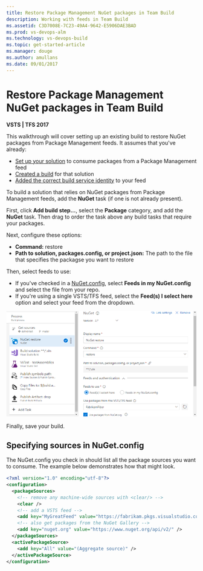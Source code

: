 ```yaml
---
title: Restore Package Management NuGet packages in Team Build
description: Working with feeds in Team Build
ms.assetid: C3D7008E-7C23-49A4-9642-E5906DAE3BAD
ms.prod: vs-devops-alm
ms.technology: vs-devops-build
ms.topic: get-started-article
ms.manager: douge
ms.author: amullans
ms.date: 09/01/2017
---
```


# Restore Package Management NuGet packages in Team Build

**VSTS | TFS 2017**

This walkthrough will cover setting up an existing build to restore NuGet packages from Package Management feeds. It assumes that you've already:

- [Set up your solution](/vsts/package/nuget/consume) to consume packages from a Package Management feed
- [Created a build](/vsts/build-release/) for that solution
- [Added the correct build service identity](/vsts/package/feeds/common-identities) to your feed

To build a solution that relies on NuGet packages from Package Management feeds, add the **NuGet** task (if one is not already present). 

First, click **Add build step...**, select the **Package** category, and add the **NuGet** task. Then drag to order the task above any build tasks that require your packages. 

Next, configure these options:

- **Command:** restore
- **Path to solution, packages.config, or project.json:** The path to the file that specifies the packagse you want to restore

Then, select feeds to use:

- If you've checked in a [NuGet.config](http://docs.nuget.org/Consume/NuGet-Config-File), select **Feeds in my NuGet.config** and select the file from your repo.
- If you're using a single VSTS/TFS feed, select the **Feed(s) I select here** option and select your feed from the dropdown.

![A screenshot of the NuGet step configured as outlined above](_img/restore-pkgs-on-build.png)

Finally, save your build.

## Specifying sources in NuGet.config

The NuGet.config you check in should list all the package sources you want to consume.
The example below demonstrates how that might look.

```xml
<?xml version="1.0" encoding="utf-8"?>
<configuration>
  <packageSources>
    <!-- remove any machine-wide sources with <clear/> -->
    <clear />
    <!-- add a VSTS feed -->
    <add key="MyGreatFeed" value="https://fabrikam.pkgs.visualstudio.com/DefaultCollection/_packaging/MyGreatFeed/nuget/v3/index.json" />
    <!-- also get packages from the NuGet Gallery -->
    <add key="nuget.org" value="https://www.nuget.org/api/v2/" />
  </packageSources>
  <activePackageSource>
    <add key="All" value="(Aggregate source)" />
  </activePackageSource>
</configuration>
```
